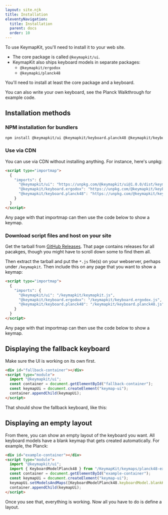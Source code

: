 ```yaml
---
layout: site.njk
title: Installation
eleventyNavigation:
  title: Installation
  parent: docs
  order: 10
---
```


To use KeymapKit, you'll need to install it to your web site.

- The core package is called `@keymapkit/ui`.
- KeymapKit also ships keyboard models in separate packages:
  - `@keymapkit/ergodox`
  - `@keymapki/planck48`

You'll need to install at least the core package and a keyboard.

You can also write your own keyboard, see the Planck Walkthrough for example code.

## Installation methods

### NPM installation for bundlers

```sh
npm install @keymapkit/ui @keymapkit/keyboard.planck48 @keymapkit/keyboard.ergodox
```

### Use via CDN

You can use via CDN without installing anything.
For instance, here's unpkg:

```html
<script type="importmap">
  {
    "imports": {
      "@keymapkit/ui": "https://unpkg.com/@keymapkit/ui@1.0.0/dist/keymapkit.js",
      "@keymapkit/keyboard.ergodox": "https://unpkg.com/@keymapkit/keyboard.ergodox@1.0.0/dist/keyboard.ergodox.js",
      "@keymapkit/keyboard.planck48": "https://unpkg.com/@keymapkit/keyboard.planck48@1.0.0/dist/keyboard.planck48.js"
    }
  }
</script>
```

Any page with that importmap can then use the code below to show a keymap.

### Download script files and host on your site

Get the tarball from [GitHub Releases](https://github.com/mrled/KeymapKit/releases).
That page contains releases for all pacakges,
though you might have to scroll down some to find them all.

Then extract the tarball and put the `*.js` file(s) on your webserver,
perhaps under `/keymapkit`.
Then include this on any page that you want to show a keymap:

```html
<script type="importmap">
  {
    "imports": {
      "@keymapkit/ui": "/keymapkit/keymapkit.js",
      "@keymapkit/keyboard.ergodox": "/keymapkit/keyboard.ergodox.js",
      "@keymapkit/keyboard.planck48": "/keymapkit/keyboard.planck48.js"
    }
  }
</script>
```

Any page with that importmap can then use the code below to show a keymap.

## Displaying the fallback keyboard

Make sure the UI is working on its own first.

```html
<div id="fallback-container"></div>
<script type="module">
  import "@keymapkit/ui";
  const container = document.getElementById("fallback-container");
  const keymapUi = document.createElement("keymap-ui");
  container.appendChild(keymapUi);
</script>
```

That should show the fallback keyboard, like this:

<div id="fallback-container"></div>
<script type="module">
  import "@keymapkit/ui";
  const container = document.getElementById("fallback-container");
  const keymapUi = document.createElement("keymap-ui");
  container.appendChild(keymapUi);
</script>

## Displaying an empty layout

From there, you can show an empty layout of the keyboard you want.
All keyboard models have a blank keymap that gets created automatically.
For example, the Planck:

```html
<div id="example-container"></div>
<script type="module">
  import "@keymapkit/ui";
  import { KeyboardModelPlanck48 } from "/KeymapKit/keymaps/planck48-example-layout.js";
  const container = document.getElementById("example-container");
  const keymapUi = document.createElement("keymap-ui");
  keymapUi.setModelsAndMaps([KeyboardModelPlanck48.keyboardModel.blankKeymap]);
  container.appendChild(keymapUi);
</script>
```

<div id="example-container"></div>
<script type="module">
  import "@keymapkit/ui";
  import { KeyboardModelPlanck48 } from "@keymapkit/keyboard.planck48";
  const container = document.getElementById("example-container");
  const keymapUi = document.createElement("keymap-ui");
  keymapUi.setModelsAndMaps([KeyboardModelPlanck48.blankKeymap]);
  container.appendChild(keymapUi);
</script>

Once you see that, everything is working.
Now all you have to do is define a layout.
